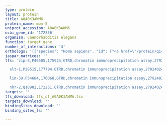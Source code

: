 ```yaml
---
type: protein
layout: protein
title: A0A0K3AWM6
protein_name: mom-5
uniprot_accession: A0A0K3AWM6
ncbi_gene_id: '172856'
organism: Caenorhabditis elegans
function: target gene
number_of_interactions: '4'
orthologs: '[{"species": "Homo sapiens", "id": ["<a href=\"/protein/q14332\">Q14332</a>", "<a href=\"/protein/o75084\">O75084</a>", "<a href=\"/protein/q9up38\">Q9UP38</a>"]}, {"species": "Mus musculus", "id": ["<a href=\"/protein/q9jip6\">Q9JIP6</a>", "<a href=\"/protein/q61090\">Q61090</a>", "<a href=\"/protein/o70421\">O70421</a>"]}, {"species": "Rattus norvegicus", "id": ["G3V954", "<a href=\"/protein/g3v833\">G3V833</a>", "<a href=\"/protein/d4acm8\">D4ACM8</a>"]}, {"species": "Drosophila melanogaster", "id": ["<a href=\"/protein/p18537\">P18537</a>"]}, {"species": "Danio rerio", "id": ["<a href=\"/protein/f1qbi2\">F1QBI2</a>", "<a href=\"/protein/q8qfm3\">Q8QFM3</a>", "<a href=\"/protein/q6nv44\">Q6NV44</a>"]}]'
jaspar_matrices: ''
tfs: 'zip-8,P46505,175924,GTRD,chromatin immunoprecipitation assay,27924024%5Buid%5D,No

  elt-1,P28515,177794,GTRD,chromatin immunoprecipitation assay,27924024%5Buid%5D,No

  lin-39,P34684,176068,GTRD,chromatin immunoprecipitation assay,27924024%5Buid%5D,No

  nhr-2,Q10902,172251,GTRD,chromatin immunoprecipitation assay,27924024%5Buid%5D,No'
targets: ''
tfs_download: tfs_of_A0A0K3AWM6.tsv
targets_download: ''
bindingSites_download: ''
binding_sites_ls: ''

---
```


